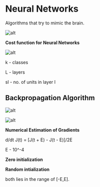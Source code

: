# Neural Networks

Algorithms that try to mimic the brain.

![alt](https://slideplayer.com/slide/16184360/95/images/12/Slide+credit%3A+Andrew+Ng.jpg)

**Cost function for Neural Networks**

![alt](https://raw.githubusercontent.com/ritchieng/machine-learning-stanford/master/w5_neural_networks_learning/costfunction.png)

k - classes

L - layers

sl - no. of units in layer l

## Backpropagation Algorithm

![alt](https://i.stack.imgur.com/uzShq.jpg)

![alt](https://i.stack.imgur.com/6r8QS.png)

**Numerical Estimation of Gradients**

d/dt J(t) = [J(t + E) - J(t - E)]/2E

E - 10^-4

**Zero initialization**

**Random intialization**

both lies in the range of [-E,E].
